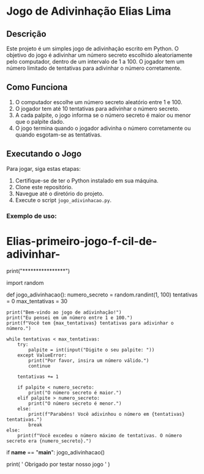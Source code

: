 # Jogo de Adivinhação Elias Lima

## Descrição

Este projeto é um simples jogo de adivinhação escrito em Python. O objetivo do jogo é adivinhar um número secreto escolhido aleatoriamente pelo computador, dentro de um intervalo de 1 a 100. O jogador tem um número limitado de tentativas para adivinhar o número corretamente.

## Como Funciona

1. O computador escolhe um número secreto aleatório entre 1 e 100.
2. O jogador tem até 10 tentativas para adivinhar o número secreto.
3. A cada palpite, o jogo informa se o número secreto é maior ou menor que o palpite dado.
4. O jogo termina quando o jogador adivinha o número corretamente ou quando esgotam-se as tentativas.

## Executando o Jogo

Para jogar, siga estas etapas:

1. Certifique-se de ter o Python instalado em sua máquina.
2. Clone este repositório.
3. Navegue até o diretório do projeto.
4. Execute o script `jogo_adivinhacao.py`.

### Exemplo de uso:
# Elias-primeiro-jogo-f-cil-de-adivinhar-

print("****************")

import random

def jogo_adivinhacao():
    numero_secreto = random.randint(1, 100)
    tentativas = 0
    max_tentativas = 30

    print("Bem-vindo ao jogo de adivinhação!")
    print("Eu pensei em um número entre 1 e 100.")
    print(f"Você tem {max_tentativas} tentativas para adivinhar o número.")

    while tentativas < max_tentativas:
        try:
            palpite = int(input("Digite o seu palpite: "))
        except ValueError:
            print("Por favor, insira um número válido.")
            continue

        tentativas += 1

        if palpite < numero_secreto:
            print("O número secreto é maior.")
        elif palpite > numero_secreto:
            print("O número secreto é menor.")
        else:
            print(f"Parabéns! Você adivinhou o número em {tentativas} tentativas.")
            break
    else:
        print(f"Você excedeu o número máximo de tentativas. O número secreto era {numero_secreto}.")

if __name__ == "__main__":
    jogo_adivinhacao()

print( ' Obrigado por testar nosso jogo ' ) 